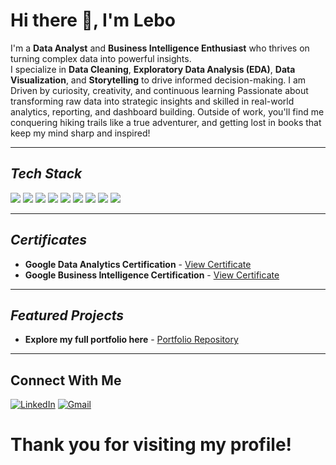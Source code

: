 
#  Hi there 👋, I'm Lebo

I'm a **Data Analyst** and **Business Intelligence Enthusiast** who thrives on turning complex data into powerful insights.  
I specialize in **Data Cleaning**, **Exploratory Data Analysis (EDA)**, **Data Visualization**, and **Storytelling** to drive informed decision-making.
I am Driven by curiosity, creativity, and continuous learning Passionate about transforming raw data into strategic insights and skilled in real-world analytics, reporting, and dashboard building. Outside of work, you'll find me conquering hiking trails like a true adventurer, and getting lost in books that keep my mind sharp and inspired! 

---
## *Tech Stack*
<p align="left">
  <img src="https://img.shields.io/badge/SQL-4479A1?style=for-the-badge&logo=postgresql&logoColor=white"/>
  <img src="https://img.shields.io/badge/Python-FFD43B?style=for-the-badge&logo=python&logoColor=blue"/>
   <img src="https://img.shields.io/badge/Excel-217346?style=for-the-badge&logo=microsoft-excel&logoColor=white"/>
  <img src="https://img.shields.io/badge/Tableau-E97627?style=for-the-badge&logo=tableau&logoColor=white"/>
  <img src="https://img.shields.io/badge/Power%20BI-F2C811?style=for-the-badge&logo=powerbi&logoColor=black"/>
  <img src="https://img.shields.io/badge/R-276DC3?style=for-the-badge&logo=r&logoColor=white"/>
  <img src="https://img.shields.io/badge/HTML5-E34F26?style=for-the-badge&logo=html5&logoColor=white"/>
  <img src="https://img.shields.io/badge/CSS3-1572B6?style=for-the-badge&logo=css3&logoColor=white"/>
  <img src="https://img.shields.io/badge/JavaScript-F7DF1E?style=for-the-badge&logo=javascript&logoColor=black"/>
</p>

---
## *Certificates*

- **Google Data Analytics Certification** - [View Certificate](https://coursera.org/share/823b1543a47d3be09a2fe1f8f83628fb)
- **Google Business Intelligence Certification** - [View Certificate](https://coursera.org/share/494a873ec8eb08aecc428b94edbdac66)
---


##  *Featured Projects*

- **Explore my full portfolio here** - [Portfolio Repository](https://github.com/Ratau-Lebohang/Lebohang-Analytics-Portfolio) 
---


##  Connect With Me

[![LinkedIn](https://img.shields.io/badge/-LinkedIn-0077B5?style=flat-square&logo=linkedin&logoColor=white)](linkedin.com/in/lebohang-r-16067124b)
[![Gmail](https://img.shields.io/badge/-Gmail-D14836?style=flat-square&logo=gmail&logoColor=white)](rataulebohang8@gmail.com)

  

#  Thank you for visiting my profile!
